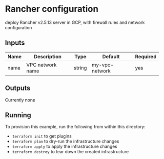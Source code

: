# Rancher configuration

 deploy Rancher v2.5.13 server in GCP, with firewall rules and network configuration

## Inputs

| Name 	| Description      	| Type   	| Default        	| Required 	|
|------	|------------------	|--------	|----------------	|----------	|
| name 	| VPC network name 	| string 	| my-vpc-network 	| yes      	|

## Outputs

Currently none

## Running

To provision this example, run the following from within this directory:

- `terraform init` to get plugins
- `terraform plan` to dry-run the infrastructure changes
- `terraform apply` to apply the infrastructure changes
- `terraform destroy` to tear down the created infrastructure

